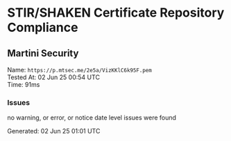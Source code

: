 # STIR/SHAKEN Certificate Repository Compliance

## Martini Security

Name: `https://p.mtsec.me/2e5a/VizKKlC6k95F.pem`\
Tested At: 02 Jun 25 00:54 UTC\
Time: 91ms

### Issues

no warning, or error, or notice date level issues were found

Generated: 02 Jun 25 01:01 UTC